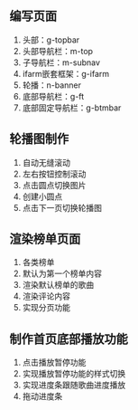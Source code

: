 ## 编写页面 ##
1. 头部：g-topbar
2. 头部导航栏：m-top
3. 子导航栏：m-subnav
4. ifarm嵌套框架：g-ifarm
5. 轮播：n-banner
6. 底部导航栏：g-ft
7. 底部固定导航栏：g-btmbar
## 轮播图制作 ##
   1.  自动无缝滚动
   2.  左右按钮控制滚动
   3.  点击圆点切换图片   
   4.  创建小圆点
   5.  点击下一页切换轮播图
## 渲染榜单页面 ##
1. 各类榜单
2. 默认为第一个榜单内容
3. 渲染默认榜单的歌曲
4. 渲染评论内容
5. 实现分页功能
## 制作首页底部播放功能 ##
1. 点击播放暂停功能
2. 实现播放暂停功能的样式切换
3. 实现进度条跟随歌曲进度播放
4. 拖动进度条
